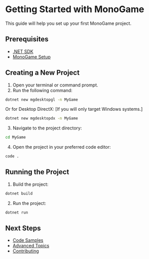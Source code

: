 # Getting Started with MonoGame

This guide will help you set up your first MonoGame project.

## Prerequisites

- [.NET SDK](https://dotnet.microsoft.com/download)
- [MonoGame Setup](https://www.monogame.net/downloads/)

## Creating a New Project

1. Open your terminal or command prompt.
2. Run the following command:
```bash
dotnet new mgdesktopgl -n MyGame
```

Or for Desktop DirectX: [If you will only target Windows systems.]

```bash
dotnet new mgdesktopdx -n MyGame
```

3. Navigate to the project directory:
```bash
cd MyGame
```

4. Open the project in your preferred code editor:
```bash
code .
```

## Running the Project

1. Build the project:
```bash
dotnet build
```

2. Run the project:
```bash
dotnet run
```

## Next Steps

- [Code Samples](code_samples.md)
- [Advanced Topics](advanced_topics.md)
- [Contributing](CONTRIBUTING.md)